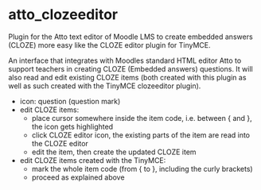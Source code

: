 # atto_clozeeditor
Plugin for the Atto text editor of Moodle LMS to create embedded answers (CLOZE) more easy like the CLOZE editor plugin for TinyMCE.

An interface that integrates with Moodles standard HTML editor Atto to support teachers in creating CLOZE (Embedded answers) questions.
It will also read and edit existing CLOZE items (both created with this plugin as well as such created with the TinyMCE clozeeditor plugin).

* icon: question (question mark)
* edit CLOZE items:
  * place cursor somewhere inside the item code, i.e. between { and }, the icon gets highlighted
  * click CLOZE editor icon, the existing parts of the item are read into the CLOZE editor
  * edit the item, then create the updated CLOZE item
* edit CLOZE items created with the TinyMCE:
  * mark the whole item code (from { to }, including the curly brackets)
  * proceed as explained above